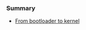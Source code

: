 ### Summary

* [From bootloader to kernel](https://github.com/0xAX/linux-insides/blob/master/Booting/From%20bootloader%20to%20kernel/README.md)
